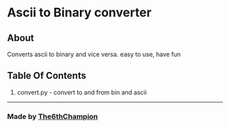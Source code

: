 # Ascii to Binary converter
## About

Converts ascii to binary and vice versa.
easy to use, have fun

## Table Of Contents
1. convert.py - convert to and from bin and ascii
<!-- do this no matter your file count-->

<hr/>

### Made by [The6thChampion](https://github.com/The-6th-Champion)